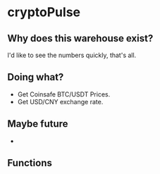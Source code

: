 # cryptoPulse

## Why does this warehouse exist?

I'd like to see the numbers quickly, that's all.

## Doing what?

- Get Coinsafe BTC/USDT Prices.
- Get USD/CNY exchange rate.

## Maybe future

- 

## Functions
